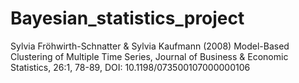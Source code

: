 # Bayesian_statistics_project

Sylvia Fröhwirth-Schnatter & Sylvia Kaufmann (2008) Model-Based Clustering of Multiple Time Series, Journal of Business & Economic Statistics, 26:1, 78-89, DOI: 10.1198/073500107000000106
